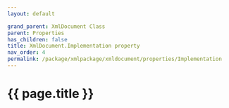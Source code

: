 ```yaml
---
layout: default

grand_parent: XmlDocument Class
parent: Properties
has_children: false
title: XmlDocument.Implementation property
nav_order: 4
permalink: /package/xmlpackage/xmldocument/properties/Implementation
---
```

# {{ page.title }}
